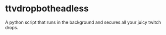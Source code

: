 # ttvdropbotheadless
A python script that runs in the background and secures all your juicy twitch drops.

